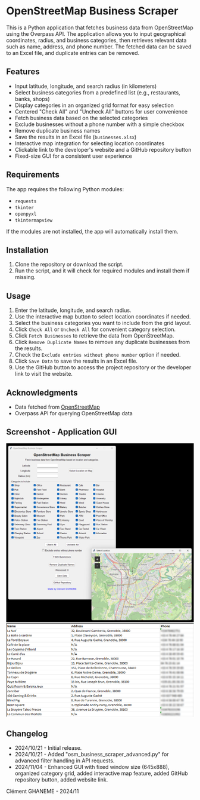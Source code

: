 # OpenStreetMap Business Scraper

This is a Python application that fetches business data from OpenStreetMap using the Overpass API. The application allows you to input geographical coordinates, radius, and business categories, then retrieves relevant data such as name, address, and phone number. The fetched data can be saved to an Excel file, and duplicate entries can be removed.

## Features
- Input latitude, longitude, and search radius (in kilometers)
- Select business categories from a predefined list (e.g., restaurants, banks, shops)
- Display categories in an organized grid format for easy selection
- Centered "Check All" and "Uncheck All" buttons for user convenience
- Fetch business data based on the selected categories
- Exclude businesses without a phone number with a simple checkbox
- Remove duplicate business names
- Save the results in an Excel file (`businesses.xlsx`)
- Interactive map integration for selecting location coordinates
- Clickable link to the developer's website and a GitHub repository button
- Fixed-size GUI for a consistent user experience

## Requirements
The app requires the following Python modules:
- `requests`
- `tkinter`
- `openpyxl`
- `tkintermapview`

If the modules are not installed, the app will automatically install them.

## Installation
1. Clone the repository or download the script.
2. Run the script, and it will check for required modules and install them if missing.

## Usage
1. Enter the latitude, longitude, and search radius.
2. Use the interactive map button to select location coordinates if needed.
3. Select the business categories you want to include from the grid layout.
4. Click `Check All` or `Uncheck All` for convenient category selection.
5. Click `Fetch Businesses` to retrieve the data from OpenStreetMap.
6. Click `Remove Duplicate Names` to remove any duplicate businesses from the results.
7. Check the `Exclude entries without phone number` option if needed.
8. Click `Save Data` to save the results in an Excel file.
9. Use the GitHub button to access the project repository or the developer link to visit the website.

## Acknowledgments
- Data fetched from [OpenStreetMap](https://www.openstreetmap.org/)
- Overpass API for querying OpenStreetMap data

## Screenshot - Application GUI

![GUI](Screenshot_1.png)
![GUI](Screenshot_2.jpg)

## Changelog

- 2024/10/21 - Initial release.
- 2024/10/21 - Added "osm_business_scraper_advanced.py" for advanced filter handling in API requests.
- 2024/11/04 - Enhanced GUI with fixed window size (645x888), organized category grid, added interactive map feature, added GitHub repository button, added website link.

Clément GHANEME - 2024/11
